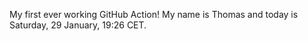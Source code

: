 My first ever working GitHub Action!
My name is Thomas and today is Saturday, 29 January, 19:26 CET. 
